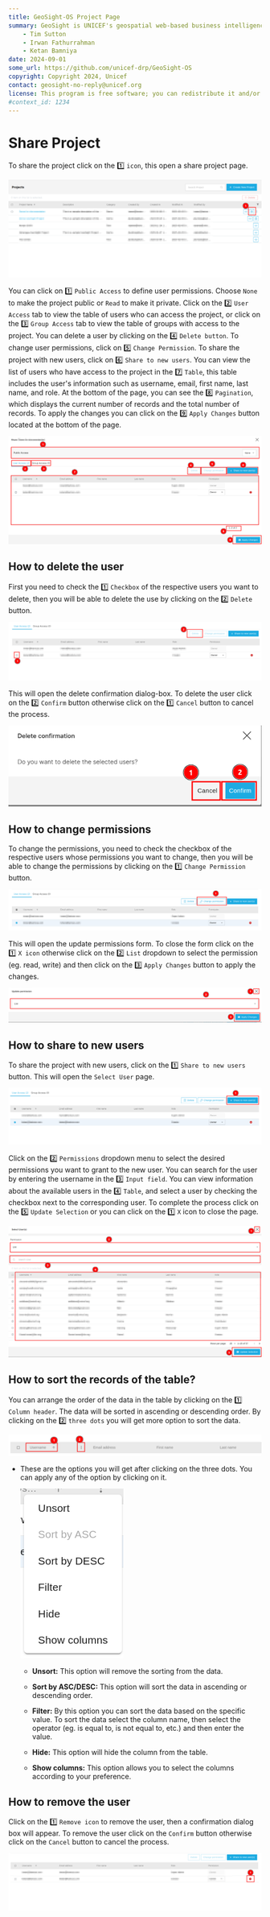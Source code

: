 ```yaml
---
title: GeoSight-OS Project Page
summary: GeoSight is UNICEF's geospatial web-based business intelligence platform.
    - Tim Sutton
    - Irwan Fathurrahman
    - Ketan Bamniya
date: 2024-09-01
some_url: https://github.com/unicef-drp/GeoSight-OS
copyright: Copyright 2024, Unicef
contact: geosight-no-reply@unicef.org
license: This program is free software; you can redistribute it and/or modify it under the terms of the GNU Affero General Public License as published by the Free Software Foundation; either version 3 of the License, or (at your option) any later version.
#context_id: 1234
---
```


# Share Project

To share the project click on the 1️⃣ `icon`, this open a share project page.

![Project Home Page](./img/share-img-1.png)

You can click on 1️⃣ `Public Access` to define user permissions. Choose `None` to make the project public or `Read` to make it private. Click on the 2️⃣ `User Access` tab to view the table of users who can access the project, or click on the 3️⃣ `Group Access` tab to view the table of groups with access to the project.
You can delete a user by clicking on the 4️⃣ `Delete button`. To change user permissions, click on 5️⃣ `Change Permission`. To share the project with new users, click on 6️⃣ `Share to new users`. You can view the list of users who have access to the project in the 7️⃣ `Table`, this table includes the user's information such as username, email, first name, last name, and role. At the bottom of the page, you can see the 8️⃣ `Pagination`, which displays the current number of records and the total number of records. To apply the changes you can click on the 9️⃣ `Apply Changes` button located at the bottom of the page.

[![Share Project UI](./img/share-img-2.png)](./img/share-img-2.png)

## How to delete the user

First you need to check the 1️⃣ `Checkbox` of the respective users you want to delete, then you will be able to delete the use by clicking on the 2️⃣ `Delete` button.

[![Delete User](./img/share-img-3.png)](./img/share-img-3.png)

This will open the delete confirmation dialog-box. To delete the user click on the 2️⃣ `Confirm` button otherwise click on the 1️⃣ `Cancel` button to cancel the process.

[![Confirmation Delete User](./img/share-img-4.png)](./img/share-img-4.png)

## How to change permissions

To change the permissions, you need to check the checkbox of the respective users whose permissions you want to change, then you will be able to change the permissions by clicking on the 1️⃣ `Change Permission` button.

[![Change Permissions](./img/share-img-5.png)](./img/share-img-5.png)

This will open the update permissions form. To close the form click on the 1️⃣ `X icon` otherwise click on the 2️⃣ `List` dropdown to select the permission (eg. read, write) and then click on the 3️⃣ `Apply Changes` button to apply the changes.

[![Update Permissions](./img/share-img-6.png)](./img/share-img-6.png)

## How to share to new users

To share the project with new users, click on the 1️⃣ `Share to new users` button. This will open the `Select User` page.

[![Share to New Users](./img/share-img-7.png)](./img/share-img-7.png)

Click on the 2️⃣ `Permissions` dropdown menu to select the desired permissions you want to grant to the new user. You can search for the user by entering the username in the 3️⃣ `Input field`. You can view information about the available users in the 4️⃣ `Table`, and select a user by checking the checkbox next to the corresponding user. To complete the process click on the 5️⃣ `Update Selection` or you can click on the 1️⃣ `X` icon to close the page.

[![Share to New Users UI](./img/share-img-8.png)](./img/share-img-8.png)

## How to sort the records of the table?

You can arrange the order of the data in the table by clicking on the 1️⃣ `Column header`. The data will be sorted in ascending or descending order. By clicking on the 2️⃣ `three dots` you will get more option to sort the data.

![Sort The Data](./img/share-img-9.png)

* These are the options you will get after clicking on the three dots. You can apply any of the option by clicking on it.

    ![Sorting Options](./img/share-img-10.png)

    * **Unsort:** This option will remove the sorting from the data.

    * **Sort by ASC/DESC:** This option will sort the data in ascending or descending order.

    * **Filter:** By this option you can sort the data based on the specific value. To sort the data select the column name, then select the operator (eg. is equal to, is not equal to, etc.) and then enter the value.

    * **Hide:** This option will hide the column from the table.

    * **Show columns:** This option allows you to select the columns according to your preference.

## How to remove the user

Click on the 1️⃣ `Remove icon` to remove the user, then a confirmation dialog box will appear. To remove the user click on the `Confirm` button otherwise click on the `Cancel` button to cancel the process.

[![Remove The User](./img/share-img-11.png)](./img/share-img-11.png)
